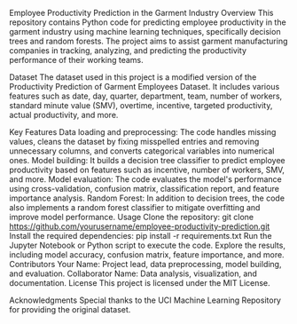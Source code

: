 Employee Productivity Prediction in the Garment Industry
Overview
This repository contains Python code for predicting employee productivity in the garment industry using machine learning techniques, specifically decision trees and random forests. The project aims to assist garment manufacturing companies in tracking, analyzing, and predicting the productivity performance of their working teams.

Dataset
The dataset used in this project is a modified version of the Productivity Prediction of Garment Employees Dataset. It includes various features such as date, day, quarter, department, team, number of workers, standard minute value (SMV), overtime, incentive, targeted productivity, actual productivity, and more.

Key Features
Data loading and preprocessing: The code handles missing values, cleans the dataset by fixing misspelled entries and removing unnecessary columns, and converts categorical variables into numerical ones.
Model building: It builds a decision tree classifier to predict employee productivity based on features such as incentive, number of workers, SMV, and more.
Model evaluation: The code evaluates the model's performance using cross-validation, confusion matrix, classification report, and feature importance analysis.
Random Forest: In addition to decision trees, the code also implements a random forest classifier to mitigate overfitting and improve model performance.
Usage
Clone the repository: git clone https://github.com/yourusername/employee-productivity-prediction.git
Install the required dependencies: pip install -r requirements.txt
Run the Jupyter Notebook or Python script to execute the code.
Explore the results, including model accuracy, confusion matrix, feature importance, and more.
Contributors
Your Name: Project lead, data preprocessing, model building, and evaluation.
Collaborator Name: Data analysis, visualization, and documentation.
License
This project is licensed under the MIT License.

Acknowledgments
Special thanks to the UCI Machine Learning Repository for providing the original dataset.
